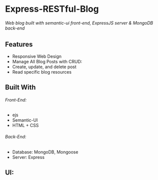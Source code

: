 # Express-RESTful-Blog
###### Web blog built with semantic-ui front-end, ExpressJS server & MongoDB back-end

## Features
- Responsive Web Design
- Manage All Blog Posts with CRUD:
 - Create, update, and delete post
 - Read specific blog resources
 
## Built With
###### Front-End:
- ejs
- Semantic-UI
- HTML + CSS

###### Back-End:
- Database: MongoDB, Mongoose
- Server: Express

## UI:
